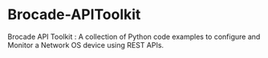Brocade-APIToolkit
==================

Brocade API Toolkit : A collection of Python code examples to configure and Monitor a Network OS device using REST APIs.
